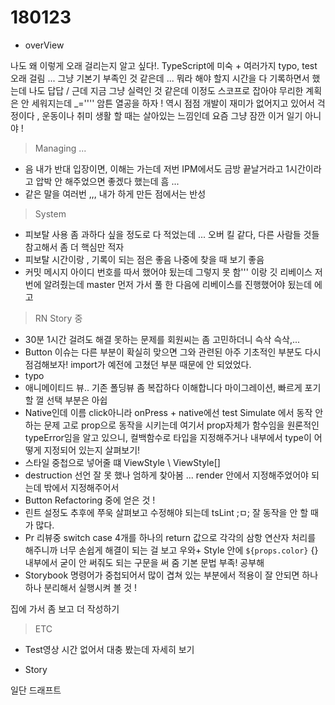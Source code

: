 # 180123

* overView

 나도 왜 이렇게 오래 걸리는지 알고 싶다!. 
 TypeScript에 미숙 + 여러가지 typo, test 오래 걸림 ... 
 그냥 기본기 부족인 것 같은데 ... 
 뭐라 해야 할지  시간을 다 기록하면서 했는데 나도 답답 / 근데 지금 그냥 실력인 것 같은데 이정도 스코프로 잡아야 무리한 계획은 안 세워지는데 _='''' 암튼 열공을 하자 ! 
 역시 점점 개발이 재미가 없어지고 있어서 걱정이다 , 
 운동이나 취미 생활 할 때는 살아있는 느낌인데 요즘 그냥  잠깐 이거 일기 아니야 !

> Managing ...

* 음 내가 반대 입장이면, 이해는 가는데 저번 IPM에서도 금방 끝날거라고 1시간이라고 압박 안 해주었으면 좋겠다 했는데 흠 ... 
* 같은 말을 여러번 ,,, 내가 하게 만든 점에서는 반성

> System 

* 피보탈 사용 좀 과하다 싶을 정도로 다 적었는데 ... 오버 킬 같다, 다른 사람들 것들 참고해서 좀 더 핵심만 적자
* 피보탈 시간이랑 , 기록이 되는 점은 좋음 나중에 찾을 때 보기 좋음 
* 커밋 메시지 아이디 번호를 따서 했어야 됬는데 그렇지 못 함''' 이랑 깃 리베이스 저번에 알려줬는데 master 먼저 가서 풀 한 다음에 리베이스를 진행했어야 됬는데 에고

> RN Story 중 

*  30분 1시간 걸려도 해결 못하는 문제를 회원씨는 좀 고민하더니 슥삭 슥삭,... 
* Button 이슈는 다른 부분이 확실히 맞으면 그와 관련된 아주 기초적인 부분도 다시 점검해보자! import가 예전에 고쳤던 부분 때문에 안 되었었다. 
* typo 
* 애니메이티드 뷰.. 기존 폴딩뷰 좀 복잡하다 이해합니다 마이그레이션, 빠르게 포기할 껄 선택 부분은 아쉽
* Native인데 이름 click아니라 onPress +  native에선 test Simulate 에서 동작 안 하는 문제 고로 prop으로 동작을 시키는데 여기서 prop자체가 함수임을 원론적인 typeError임을 알고 있으니, 컬백함수로 타입을 지정해주거나 내부에서 type이 어떻게 지정되어 있는지 살펴보기!   
* 스타일 중첩으로 넣어줄 떄 ViewStyle \ ViewStyle[]
* destruction 선언 잘 못 했나 엄하게 찾아봄 ... render 안에서 지정해주었어야 되는데 밖에서 지정해주어서
* Button Refactoring 중에 얻은 것 !
* 린트 설정도 추후에 쭈욱 살펴보고 수정해야 되는데 tsLint ;ㅁ; 잘 동작을 안 할 때가 많다.
* Pr 리뷰중 switch case 4개를 하나의 return 값으로 각각의 삼항 연산자 처리를 해주니까 너무 손쉽게 해결이 되는 걸 보고 우와+ Style 안에 `${props.color}` {} 내부에서 굳이 안 써줘도 되는 구문을 써 줌 기본 문법 부족! 공부해
* Storybook 명령어가 중첩되어서 많이 겹쳐 있는 부분에서 적용이 잘 안되면 하나 하나 분리해서 실행시켜 볼 것 ! 


집에 가서 좀 보고 더 작성하기 


> ETC

* Test영상 시간 없어서 대충 봤는데 자세히 보기 

* Story

일단 드래프트


